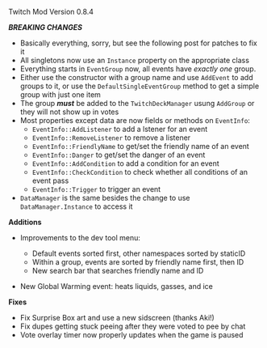 Twitch Mod Version 0.8.4

***BREAKING CHANGES***
 - Basically everything, sorry, but see the following post for patches to fix it
 - All singletons now use an `Instance` property on the appropriate class
 - Everything starts in `EventGroup` now, all events have *exactly one* group.
 - Either use the constructor with a group name and use `AddEvent` to add groups to it, or use the `DefaultSingleEventGroup` method to get a simple group with just one item
 - The group ***must*** be added to the `TwitchDeckManager` usung `AddGroup` or they will not show up in votes
 - Most properties except data are now fields or methods on `EventInfo`:
   - `EventInfo::AddListener` to add a lstener for an event
   - `EventInfo::RemoveListener` to remove a listener
   - `EventInfo::FriendlyName` to get/set the friendly name of an event
   - `EventInfo::Danger` to get/set the danger of an event
   - `EventInfo::AddCondition` to add a condition for an event
   - `EventInfo::CheckCondition` to check whether all conditions of an event pass
   - `EventInfo::Trigger` to trigger an event
 - `DataManager` is the same besides the change to use `DataManager.Instance` to access it

**Additions**
 - Improvements to the dev tool menu:
   - Default events sorted first, other namespaces sorted by staticID
   - Within a group, events are sorted by friendly name first, then ID
   - New search bar that searches friendly name and ID

 - New Global Warming event: heats liquids, gasses, and ice


**Fixes**
 - Fix Surprise Box art and use a new sidscreen (thanks Aki!)
 - Fix dupes getting stuck peeing after they were voted to pee by chat
 - Vote overlay timer now properly updates when the game is paused
